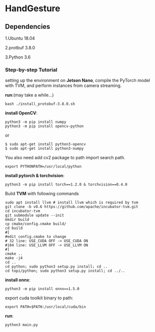 # HandGesture

## Dependencies
1.Ubuntu 18.04

2.protbuf 3.8.0

3.Python 3.6
### Step-by-step Tutorial

setting up the environment on **Jetson Nano**, compile the PyTorch model with TVM, and perform instances from camera streaming.

**run**:(may take a while...)
```
bash ./install_protobuf-3.8.0.sh
```

**install OpenCV**:
```
python3 -m pip install numpy
python3 -m pip install opencv-python
```
or
```
$ sudo apt-get install python3-opencv
$ sudo apt-get install python3-numpy
```
You also need add cv2 package to path import search path.
```
export PYTHONPATH=/usr/local/python
```

**install pytorch & torchvision**:
```
python3 -m pip install torch==1.2.0 & torchvision==0.4.0
```
Build **TVM** with following commands
```
sudo apt install llvm # install llvm which is required by tvm
git clone -b v0.6 https://github.com/apache/incubator-tvm.git
cd incubator-tvm
git submodule update --init
mkdir build
cp cmake/config.cmake build/
cd build
#[
#edit config.cmake to change
# 32 line: USE_CUDA OFF -> USE_CUDA ON
#104 line: USE_LLVM OFF -> USE_LLVM ON
#]
cmake ..
make -j4
cd ..
cd python; sudo python3 setup.py install; cd ..
cd topi/python; sudo python3 setup.py install; cd ../..
```



**install onnx**:
```
python3 -m pip install onnx==1.5.0
```
export cuda toolkit binary to path:
```
export PATH=$PATH:/usr/local/cuda/bin
```
**run**:
```
python3 main.py
```
